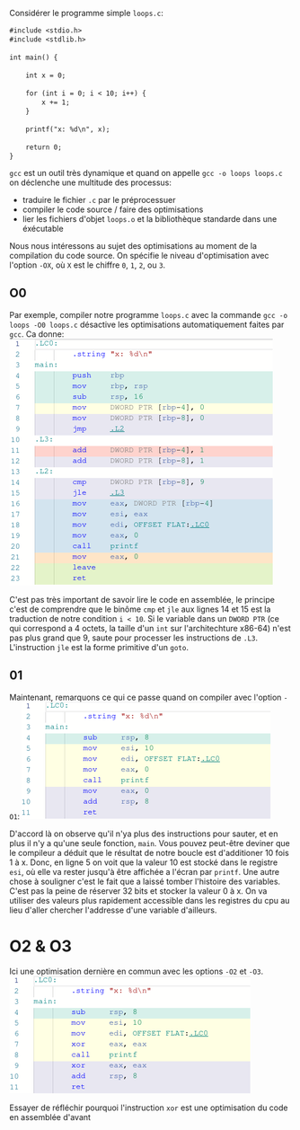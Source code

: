 Considérer le programme simple `loops.c`:
```
#include <stdio.h>
#include <stdlib.h>

int main() {

    int x = 0;

    for (int i = 0; i < 10; i++) {
        x += 1;
    }

    printf("x: %d\n", x);

    return 0;
}
```

`gcc` est un outil très dynamique et quand on appelle `gcc -o loops loops.c` on déclenche une multitude des processus:
- traduire le fichier `.c` par le préprocessuer
- compiler le code source / faire des optimisations
- lier les fichiers d'objet `loops.o` et la bibliothèque standarde dans une éxécutable

Nous nous intéressons au sujet des optimisations au moment de la compilation du code source.
On spécifie le niveau d'optimisation avec l'option `-OX`, où `X` est le chiffre `0`, `1`, `2`, ou `3`.

## O0
Par exemple, compiler notre programme `loops.c` avec la commande `gcc -o loops -O0 loops.c` désactive les optimisations automatiquement faites par `gcc`. Ca donne:
![assemblée pour niveau d'optimisation 0](./media/loops-O0_righthand.png)

C'est pas très important de savoir lire le code en assemblée, le principe c'est de comprendre que le binôme `cmp` et `jle` aux lignes 14 et 15 est la traduction de notre condition `i < 10`. Si le variable dans un `DWORD PTR` (ce qui correspond a 4 octets, la taille d'un `int` sur l'architechture x86-64) n'est pas plus grand que 9, saute pour processer les instructions de `.L3`. L'instruction `jle` est la forme primitive d'un `goto`.

## 01
Maintenant, remarquons ce qui ce passe quand on compiler avec l'option `-O1`:
![assemblée pour O1](./media/loops-O1.png)

D'accord là on observe qu'il n'ya plus des instructions pour sauter, et en plus il n'y a qu'une seule fonction, `main`. Vous pouvez peut-être deviner que le compileur a déduit que le résultat de notre boucle est d'additioner 10 fois 1 à x. Donc, en ligne 5 on voit que la valeur 10 est stocké dans le registre `esi`, où elle va rester jusqu'à être affichée a l'écran par `printf`.
Une autre chose à souligner c'est le fait que a laissé tomber l'histoire des variables. C'est pas la peine de réserver 32 bits et stocker la valeur 0 à x. On va utiliser des valeurs plus rapidement accessible dans les registres du cpu au lieu d'aller chercher l'addresse d'une variable d'ailleurs.

# O2 & O3
Ici une optimisation dernière en commun avec les options `-O2` et `-O3`.
![assemblée pour O2 et O3](./media/loops-O2.png)

Essayer de réfléchir pourquoi l'instruction `xor` est une optimisation du code en assemblée d'avant